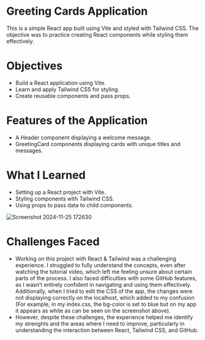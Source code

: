 # Greeting Cards Application

This is a simple React app built using Vite and styled with Tailwind CSS. The objective was to practice creating React components while styling them effectively. 

# Objectives
- Build a React application using Vite.
- Learn and apply Tailwind CSS for styling.
- Create reusable components and pass props.

# Features of the Application
- A Header component displaying a welcome message.
- GreetingCard components displaying cards with unique titles and messages.

# What I Learned
- Setting up a React project with Vite.
- Styling components with Tailwind CSS.
- Using props to pass data to child components.


![Screenshot 2024-11-25 172630](https://github.com/user-attachments/assets/26120071-4e41-4442-a41c-17dd20c17230)


# Challenges Faced
- Working on this project with React & Tailwind was a challenging experience. I struggled to fully understand the concepts, even after watching the tutorial video, which left me feeling unsure about certain parts of the process. I also faced difficulties with some GitHub features, as I wasn’t entirely confident in navigating and using them effectively. Additionally, when I tried to edit the CSS of the app, the changes were not displaying correctly on the localhost, which added to my confusion (For example, in my index.css, the bg-color is set to blue but on my app it appears as white as can be seen on the screenshot above). 
- However, despite these challenges, the experience helped me identify my strenghts and the areas where I need to improve, particularly in understanding the interaction between React, Tailwind CSS, and GitHub.

